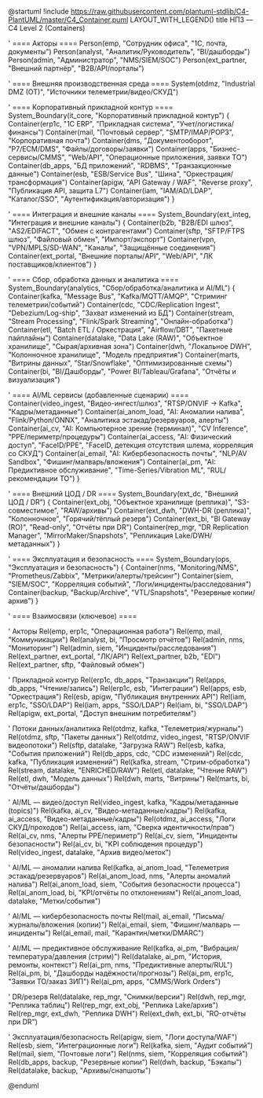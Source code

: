 @startuml
!include https://raw.githubusercontent.com/plantuml-stdlib/C4-PlantUML/master/C4_Container.puml
LAYOUT_WITH_LEGEND()
title НПЗ — C4 Level 2 (Containers)

' ==== Акторы ====
Person(emp, "Сотрудник офиса", "1С, почта, документы")
Person(analyst, "Аналитик/Руководитель", "BI/дашборды")
Person(admin, "Администратор", "NMS/SIEM/SOC")
Person(ext_partner, "Внешний партнёр", "B2B/API/порталы")

' ==== Внешняя производственная среда ====
System(otdmz, "Industrial DMZ (OT)", "Источники телеметрии/видео/СКУД")

' ==== Корпоративный прикладной контур ====
System_Boundary(it_core, "Корпоративный прикладной контур") {
  Container(erp1c, "1С ERP", "Прикладная система", "Учет/логистика/финансы")
  Container(mail, "Почтовый сервер", "SMTP/IMAP/POP3", "Корпоративная почта")
  Container(dms, "Документооборот", "Р7/ECM/DMS", "Файлы/договоры/заявки")
  Container(apps, "Бизнес-сервисы/CMMS", "Web/API", "Операционные приложения, заявки ТО")
  Container(db_apps, "БД приложений", "RDBMS", "Транзакционные данные")
  Container(esb, "ESB/Service Bus", "Шина", "Оркестрация/трансформация")
  Container(apigw, "API Gateway / WAF", "Reverse proxy", "Публикация API, защита L7")
  Container(iam, "IAM/AD/LDAP", "Каталог/SSO", "Аутентификация/авторизация")
}

' ==== Интеграция и внешние каналы ====
System_Boundary(ext_integ, "Интеграция и внешние каналы") {
  Container(b2b, "B2B/EDI шлюз", "AS2/EDIFACT", "Обмен с контрагентами")
  Container(sftp, "SFTP/FTPS шлюз", "Файловый обмен", "Импорт/экспорт")
  Container(vpn, "VPN/MPLS/SD-WAN", "Каналы", "Защищённые соединения")
  Container(ext_portal, "Внешние порталы/API", "Web/API", "ЛК поставщиков/клиентов")
}

' ==== Сбор, обработка данных и аналитика ====
System_Boundary(analytics, "Сбор/обработка/аналитика и AI/ML") {
  Container(kafka, "Message Bus", "Kafka/MQTT/AMQP", "Стриминг телеметрии/событий")
  Container(cdc, "CDC/Replication Ingest", "Debezium/Log-ship", "Захват изменений из БД")
  Container(stream, "Stream Processing", "Flink/Spark Streaming", "Онлайн-обработка")
  Container(etl, "Batch ETL / Оркестрация", "Airflow/DBT", "Пакетные пайплайны")
  Container(datalake, "Data Lake (RAW)", "Объектное хранилище", "Сырая/архивная зона")
  Container(dwh, "Локальное DWH", "Колонночное хранилище", "Модель предприятия")
  Container(marts, "Витрины данных", "Star/Snowflake", "Оптимизированные схемы")
  Container(bi, "BI/Дашборды", "Power BI/Tableau/Grafana", "Отчёты и визуализация")

  ' ==== AI/ML сервисы (добавленные сценарии) ====
  Container(video_ingest, "Видео-ингест/шлюз", "RTSP/ONVIF → Kafka", "Кадры/метаданные")
  Container(ai_anom_load, "AI: Аномалии налива", "Flink/Python/ONNX", "Аналитика эстакад/резервуаров, алерты")
  Container(ai_cv, "AI: Компьютерное зрение (терминал)", "CV Inference", "PPE/периметр/процедуры")
  Container(ai_access, "AI: Физический доступ", "FaceID/PPE", "FaceID, детекция отсутствия шлема, корреляция со СКУД")
  Container(ai_email, "AI: Кибербезопасность почты", "NLP/AV Sandbox", "Фишинг/малварь/вложения")
  Container(ai_pm, "AI: Предиктивное обслуживание", "Time-Series/Vibration ML", "RUL/рекомендации ТО")
}

' ==== Внешний ЦОД / DR ====
System_Boundary(ext_dc, "Внешний ЦОД / DR") {
  Container(ext_obj, "Объектное хранилище (реплика)", "S3-совместимое", "RAW/архивы")
  Container(ext_dwh, "DWH-DR (реплика)", "Колонночное", "Горячий/тёплый резерв")
  Container(ext_bi, "BI Gateway (RO)", "Read-only", "Отчёты при DR")
  Container(rep_mgr, "DR Replication Manager", "MirrorMaker/Snapshots", "Репликация Lake/DWH/метаданных")
}

' ==== Эксплуатация и безопасность ====
System_Boundary(ops, "Эксплуатация и безопасность") {
  Container(nms, "Monitoring/NMS", "Prometheus/Zabbix", "Метрики/алерты/трейсинг")
  Container(siem, "SIEM/SOC", "Корреляция событий", "Логи/инциденты/расследования")
  Container(backup, "Backup/Archive", "VTL/Snapshots", "Резервные копии/архив")
}

' ==== Взаимосвязи (ключевое) ====

' Акторы
Rel(emp, erp1c, "Операционная работа")
Rel(emp, mail, "Коммуникации")
Rel(analyst, bi, "Просмотр отчётов")
Rel(admin, nms, "Мониторинг")
Rel(admin, siem, "Инциденты/расследования")
Rel(ext_partner, ext_portal, "ЛК/API")
Rel(ext_partner, b2b, "EDI")
Rel(ext_partner, sftp, "Файловый обмен")

' Прикладной контур
Rel(erp1c, db_apps, "Транзакции")
Rel(apps, db_apps, "Чтение/запись")
Rel(erp1c, esb, "Интеграции")
Rel(apps, esb, "Оркестрация")
Rel(esb, apigw, "Публикация внутренних API")
Rel(iam, erp1c, "SSO/LDAP")
Rel(iam, apps, "SSO/LDAP")
Rel(iam, bi, "SSO/LDAP")
Rel(apigw, ext_portal, "Доступ внешним потребителям")

' Потоки данных/аналитика
Rel(otdmz, kafka, "Телеметрия/журналы")
Rel(otdmz, sftp, "Пакеты данных")
Rel(otdmz, video_ingest, "RTSP/ONVIF видеопотоки")
Rel(sftp, datalake, "Загрузка RAW")
Rel(esb, kafka, "События приложений")
Rel(db_apps, cdc, "CDC изменений")
Rel(cdc, kafka, "Публикация изменений")
Rel(kafka, stream, "Стрим-обработка")
Rel(stream, datalake, "ENRICHED/RAW")
Rel(etl, datalake, "Чтение RAW")
Rel(etl, dwh, "Модель данных")
Rel(dwh, marts, "Витрины")
Rel(marts, bi, "Отчёты/дашборды")

' AI/ML — видео/доступ
Rel(video_ingest, kafka, "Кадры/метаданные (topics)")
Rel(kafka, ai_cv, "Видео-метаданные/кадры")
Rel(kafka, ai_access, "Видео-метаданные/кадры")
Rel(otdmz, ai_access, "Логи СКУД/проходов")
Rel(ai_access, iam, "Сверка идентичности/прав")
Rel(ai_cv, nms, "Алерты PPE/периметр")
Rel(ai_cv, siem, "Инциденты безопасности")
Rel(ai_cv, bi, "KPI соблюдения процедур")
Rel(video_ingest, datalake, "Архив видео/меток")

' AI/ML — аномалии налива
Rel(kafka, ai_anom_load, "Телеметрия эстакад/резервуаров")
Rel(ai_anom_load, nms, "Алерты аномалий налива")
Rel(ai_anom_load, siem, "События безопасности процесса")
Rel(ai_anom_load, bi, "KPI/отчёты по отклонениям")
Rel(ai_anom_load, datalake, "Метки/события")

' AI/ML — кибербезопасность почты
Rel(mail, ai_email, "Письма/журналы/вложения (копии)")
Rel(ai_email, siem, "Фишинг/малварь — инциденты")
Rel(ai_email, mail, "Карантин/метки/DMARC")

' AI/ML — предиктивное обслуживание
Rel(kafka, ai_pm, "Вибрация/температура/давления (стрим)")
Rel(datalake, ai_pm, "История, ремонты, контекст")
Rel(ai_pm, nms, "Предиктивные алерты/RUL")
Rel(ai_pm, bi, "Дашборды надёжности/прогнозы")
Rel(ai_pm, erp1c, "Заявки ТО/заказ ЗИП")
Rel(ai_pm, apps, "CMMS/Work Orders")

' DR/резерв
Rel(datalake, rep_mgr, "Снимки/версии")
Rel(dwh, rep_mgr, "Реплика таблиц")
Rel(rep_mgr, ext_obj, "Реплика Lake/архив")
Rel(rep_mgr, ext_dwh, "Реплика DWH")
Rel(ext_dwh, ext_bi, "RO-отчёты при DR")

' Эксплуатация/безопасность
Rel(apigw, siem, "Логи доступа/WAF")
Rel(esb, siem, "Интеграционные логи")
Rel(kafka, siem, "Аудит событий")
Rel(mail, siem, "Почтовые логи")
Rel(nms, siem, "Корреляция событий")
Rel(db_apps, backup, "Резервные копии")
Rel(dwh, backup, "Бэкапы")
Rel(datalake, backup, "Архивы/снапшоты")

@enduml
